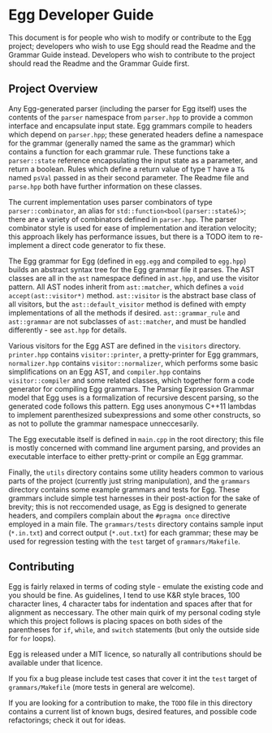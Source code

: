 # Egg Developer Guide #

This document is for people who wish to modify or contribute to the Egg project; developers who wish to use Egg should read the Readme and the Grammar Guide instead. 
Developers who wish to contribute to the project should read the Readme and the Grammar Guide first.

## Project Overview ##

Any Egg-generated parser (including the parser for Egg itself) uses the contents of the `parser` namespace from `parser.hpp` to provide a common interface and encapsulate input state. 
Egg grammars compile to headers which depend on `parser.hpp`; these generated headers define a namespace for the grammar (generally named the same as the grammar) which contains a function for each grammar rule. 
These functions take a `parser::state` reference encapsulating the input state as a parameter, and return a boolean. 
Rules which define a return value of type `T` have a `T&` named `psVal` passed in as their second parameter. 
The Readme file and `parse.hpp` both have further information on these classes. 

The current implementation uses parser combinators of type `parser::combinator`, an alias for `std::function<bool(parser::state&)>`; there are a variety of combinators defined in `parser.hpp`. 
The parser combinator style is used for ease of implementation and iteration velocity; this approach likely has performance issues, but there is a TODO item to re-implement a direct code generator to fix these.

The Egg grammar for Egg (defined in `egg.egg` and compiled to `egg.hpp`) builds an abstract syntax tree for the Egg grammar file it parses. 
The AST classes are all in the `ast` namespace defined in `ast.hpp`, and use the visitor pattern. 
All AST nodes inherit from `ast::matcher`, which defines a `void accept(ast::visitor*)` method. 
`ast::visitor` is the abstract base class of all visitors, but the `ast::default_visitor` method is defined with empty implementations of all the methods if desired. 
`ast::grammar_rule` and `ast::grammar` are not subclasses of `ast::matcher`, and must be handled differently - see `ast.hpp` for details.

Various visitors for the Egg AST are defined in the `visitors` directory. 
`printer.hpp` contains `visitor::printer`, a pretty-printer for Egg grammars, `normalizer.hpp` contains `visitor::normalizer`, which performs some basic simplifications on an Egg AST, and `compiler.hpp` contains `visitor::compiler` and some related classes, which together form a code generator for compiling Egg grammars. 
The Parsing Expression Grammar model that Egg uses is a formalization of recursive descent parsing, so the generated code follows this pattern. 
Egg uses anonymous C++11 lambdas to implement parenthesized subexpressions and some other constructs, so as not to pollute the grammar namespace unneccesarily. 

The Egg executable itself is defined in `main.cpp` in the root directory; this file is mostly concerned with command line argument parsing, and provides an executable interface to either pretty-print or compile an Egg grammar.

Finally, the `utils` directory contains some utility headers common to various parts of the project (currently just string manipulation), and the `grammars` directory contains some example grammars and tests for Egg. 
These grammars include simple test harnesses in their post-action for the sake of brevity; this is not reccomended usage, as Egg is designed to generate headers, and compilers complain about the `#pragma once` directive employed in a main file. 
The `grammars/tests` directory contains sample input (`*.in.txt`) and correct output (`*.out.txt`) for each grammar; these may be used for regression testing with the `test` target of `grammars/Makefile`. 

## Contributing ##

Egg is fairly relaxed in terms of coding style - emulate the existing code and you should be fine. 
As guidelines, I tend to use K&R style braces, 100 character lines, 4 character tabs for indentation and spaces after that for alignment as neccessary. 
The other main quirk of my personal coding style which this project follows is placing spaces on both sides of the parentheses for `if`, `while`, and `switch` statements (but only the outside side for `for` loops).

Egg is released under a MIT licence, so naturally all contributions should be available under that licence. 

If you fix a bug please include test cases that cover it int the `test` target of `grammars/Makefile` (more tests in general are welcome). 

If you are looking for a contribution to make, the `TODO` file in this directory contains a current list of known bugs, desired features, and possible code refactorings; check it out for ideas. 